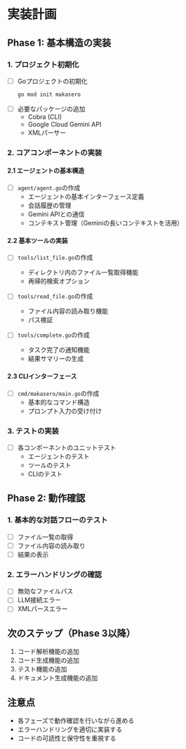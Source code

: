 # 実装計画

## Phase 1: 基本構造の実装

### 1. プロジェクト初期化
- [ ] Goプロジェクトの初期化
  ```bash
  go mod init makasero
  ```
- [ ] 必要なパッケージの追加
  - Cobra (CLI)
  - Google Cloud Gemini API
  - XMLパーサー

### 2. コアコンポーネントの実装

#### 2.1 エージェントの基本構造
- [ ] `agent/agent.go`の作成
  - エージェントの基本インターフェース定義
  - 会話履歴の管理
  - Gemini APIとの通信
  - コンテキスト管理（Geminiの長いコンテキストを活用）

#### 2.2 基本ツールの実装
- [ ] `tools/list_file.go`の作成
  - ディレクトリ内のファイル一覧取得機能
  - 再帰的検索オプション

- [ ] `tools/read_file.go`の作成
  - ファイル内容の読み取り機能
  - パス検証

- [ ] `tools/complete.go`の作成
  - タスク完了の通知機能
  - 結果サマリーの生成

#### 2.3 CLIインターフェース
- [ ] `cmd/makasero/main.go`の作成
  - 基本的なコマンド構造
  - プロンプト入力の受け付け

### 3. テストの実装
- [ ] 各コンポーネントのユニットテスト
  - エージェントのテスト
  - ツールのテスト
  - CLIのテスト

## Phase 2: 動作確認

### 1. 基本的な対話フローのテスト
- [ ] ファイル一覧の取得
- [ ] ファイル内容の読み取り
- [ ] 結果の表示

### 2. エラーハンドリングの確認
- [ ] 無効なファイルパス
- [ ] LLM接続エラー
- [ ] XMLパースエラー

## 次のステップ（Phase 3以降）
1. コード解析機能の追加
2. コード生成機能の追加
3. テスト機能の追加
4. ドキュメント生成機能の追加

## 注意点
- 各フェーズで動作確認を行いながら進める
- エラーハンドリングを適切に実装する
- コードの可読性と保守性を重視する 